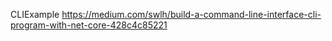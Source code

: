 CLIExample
https://medium.com/swlh/build-a-command-line-interface-cli-program-with-net-core-428c4c85221